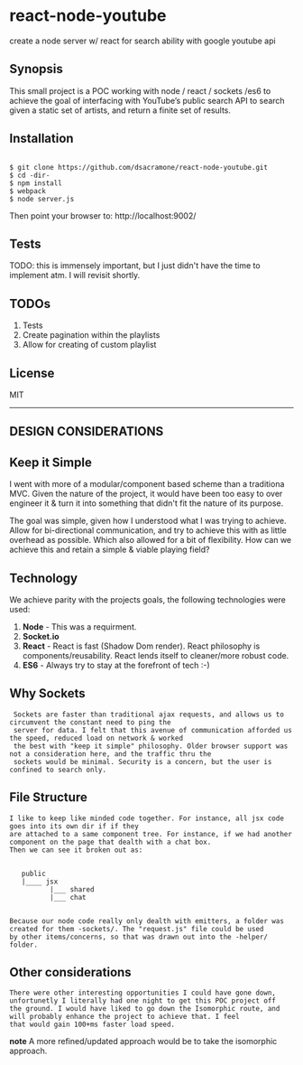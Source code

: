 # react-node-youtube
create a node server w/ react for search ability with google youtube api

## Synopsis

This small project is a POC working with node / react / sockets /es6 to achieve the goal of interfacing with YouTube’s public search API 
to search given a static set of artists, and return a finite set of results.

## Installation
<pre><code>
$ git clone https://github.com/dsacramone/react-node-youtube.git
$ cd -dir-
$ npm install
$ webpack
$ node server.js
</code></pre>
Then point your browser to: http://localhost:9002/

## Tests
TODO: this is immensely important, but I just didn't have the time to implement atm.
I will revisit shortly.

## TODOs

1. Tests
2. Create pagination within the playlists
3. Allow for creating of custom playlist

## License
MIT

--------------------------------------------------------------------------------------------
## DESIGN CONSIDERATIONS

## Keep it Simple
   I went with more of a modular/component based scheme than a traditiona MVC. Given the nature 
   of the project, it would have been too easy to over engineer it & turn it into something 
   that didn't fit the nature of its purpose.
   
   The goal was simple, given how I understood what I was trying to achieve. Allow for bi-directional 
   communication, and try to achieve this with as little overhead as possible. Which also allowed 
   for a bit of flexibility. How can we achieve this and retain a simple & viable playing field?
   
   
## Technology
   We achieve parity with the projects goals, the following technologies were used:
   1. **Node** - This was a requirment.
   2. **Socket.io**
   3. **React** - React is fast (Shadow Dom render). React philosophy is components/reusability. React lends itself to cleaner/more robust code. 
   4. **ES6** - Always try to stay at the forefront of tech :-)

## Why Sockets
     Sockets are faster than traditional ajax requests, and allows us to circumvent the constant need to ping the 
     server for data. I felt that this avenue of communication afforded us the speed, reduced load on network & worked 
     the best with "keep it simple" philosophy. Older browser support was not a consideration here, and the traffic thru the 
     sockets would be minimal. Security is a concern, but the user is confined to search only.
     
## File Structure
    I like to keep like minded code together. For instance, all jsx code goes into its own dir if if they 
    are attached to a same component tree. For instance, if we had another component on the page that dealth with a chat box.
    Then we can see it broken out as: 
    
     
       public
       |____ jsx
              |___ shared
              |___ chat
     

    Because our node code really only dealth with emitters, a folder was created for them -sockets/. The "request.js" file could be used 
    by other items/concerns, so that was drawn out into the -helper/ folder.
    
## Other considerations
    There were other interesting opportunities I could have gone down, unfortunetly I literally had one night to get this POC project off
    the ground. I would have liked to go down the Isomorphic route, and will probably enhance the project to achieve that. I feel 
    that would gain 100+ms faster load speed.
    
    
  **note** A more refined/updated approach would be to take the isomorphic approach.
    
